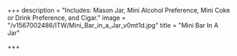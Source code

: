 +++
description = "Includes: Mason Jar, Mini Alcohol Preference, Mini Coke or Drink Preference, and Cigar."
image = "/v1567002486/ITW/Mini_Bar_in_a_Jar_v0mt1d.jpg"
title = "Mini Bar In A Jar"

+++
